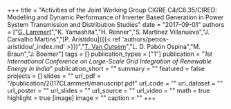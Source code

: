 +++
title = "Activities of the Joint Working Group CIGRE C4/C6.35/CIRED: Modelling and Dynamic Performance of Inverter Based Generation in Power System Transmission and Distribution Studies"
date = "2017-09-01"
authors = ["[G. Lammert](https://ieeexplore.ieee.org/author/37085378659)","K. Yamashita","H. Renner","S. Martínez Villanueva","J. Carvalho Martins","[P. Aristidou]({{< ref 'authors/petros-aristidou/_index.md' >}})","[T. Van Cutsem](https://scholar.google.com/citations?user=rFDmBaIAAAAJ)","L. D. Pabón Ospina","M. Braun","J. Boemer"]
tags = []
publication_types = ["1"]
publication = "_1st International Conference on Large-Scale Grid Integration of Renewable Energy in India_"
publication_short = ""
summary = ""
featured = false
projects = []
slides = ""
url_pdf = "/publication/2017CLammert/manuscript.pdf"
url_code = ""
url_dataset = ""
url_poster = ""
url_slides = ""
url_source = ""
url_video = ""
math = true
highlight = true
[image]
image = ""
caption = ""
+++

